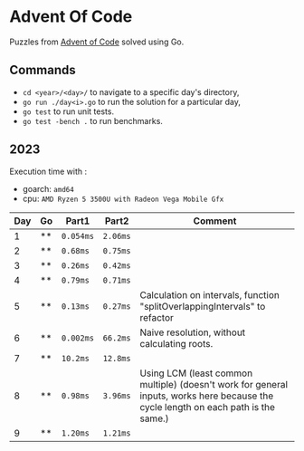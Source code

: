 # Advent Of Code

Puzzles from [Advent of Code](https://adventofcode.com/) solved using Go.

## Commands

- `cd <year>/<day>/` to navigate to a specific day's directory,
- `go run ./day<i>.go` to run the solution for a particular day,
- `go test` to run unit tests.
- `go test -bench .` to run benchmarks.

## 2023

Execution time with :
- goarch: `amd64`
- cpu: `AMD Ryzen 5 3500U with Radeon Vega Mobile Gfx`

| Day | Go | Part1     | Part2     | Comment                                                          |
|-----|----|-----------|-----------|------------------------------------------------------------------|
| 1   | ** | `0.054ms` | `2.06ms`  |                                                                  |
| 2   | ** | `0.68ms`  | `0.75ms`  |                                                                  |
| 3   | ** | `0.26ms`  | `0.42ms`  |                                                                  |
| 4   | ** | `0.79ms`  | `0.71ms`  |                                                                  |
| 5   | ** | `0.13ms`  | `0.27ms`  | Calculation on intervals, function "splitOverlappingIntervals" to refactor |
| 6   | ** | `0.002ms` | `66.2ms`  | Naive resolution, without calculating roots.                     |
| 7   | ** | `10.2ms`  | `12.8ms`  |                                                                  |
| 8   | ** | `0.98ms`  | `3.96ms`  | Using LCM (least common multiple) (doesn't work for general inputs, works here because the cycle length on each path is the same.) |
| 9   | ** | `1.20ms`  | `1.21ms`  |                                                                  |
